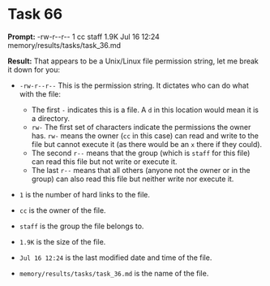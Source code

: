 # Task 66

**Prompt:** -rw-r--r--  1 cc  staff   1.9K Jul 16 12:24 memory/results/tasks/task_36.md

**Result:**
That appears to be a Unix/Linux file permission string, let me break it down for you:

- `-rw-r--r--` This is the permission string. It dictates who can do what with the file:
    - The first `-` indicates this is a file. A `d` in this location would mean it is a directory.
    - `rw-` The first set of characters indicate the permissions the owner has. `rw-` means the owner (`cc` in this case) can read and write to the file but cannot execute it (as there would be an `x` there if they could).
    - The second `r--` means that the group (which is `staff` for this file) can read this file but not write or execute it.
    - The last `r--` means that all others (anyone not the owner or in the group) can also read this file but neither write nor execute it.

- `1` is the number of hard links to the file.

- `cc` is the owner of the file.

- `staff` is the group the file belongs to.
  
- `1.9K` is the size of the file.
  
- `Jul 16 12:24` is the last modified date and time of the file.

- `memory/results/tasks/task_36.md` is the name of the file.
